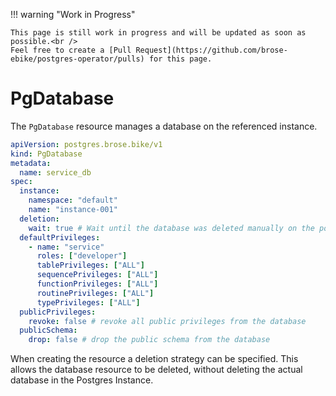 !!! warning "Work in Progress"

    This page is still work in progress and will be updated as soon as possible.<br />
    Feel free to create a [Pull Request](https://github.com/brose-ebike/postgres-operator/pulls) for this page.

# PgDatabase

The `PgDatabase` resource manages a database on the referenced instance.

```yaml
apiVersion: postgres.brose.bike/v1
kind: PgDatabase
metadata:
  name: service_db
spec:
  instance:
    namespace: "default"
    name: "instance-001"
  deletion:
    wait: true # Wait until the database was deleted manually on the postgres instance
  defaultPrivileges:
    - name: "service"
      roles: ["developer"]
      tablePrivileges: ["ALL"]
      sequencePrivileges: ["ALL"]
      functionPrivileges: ["ALL"]
      routinePrivileges: ["ALL"]
      typePrivileges: ["ALL"]
  publicPrivileges:
    revoke: false # revoke all public privileges from the database
  publicSchema:
    drop: false # drop the public schema from the database
```

When creating the resource a deletion strategy can be specified.
This allows the database resource to be deleted, without deleting the actual database in the Postgres Instance.